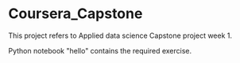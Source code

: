 # Coursera_Capstone
This project refers to Applied data science Capstone project week 1.

Python notebook "hello" contains the required exercise.